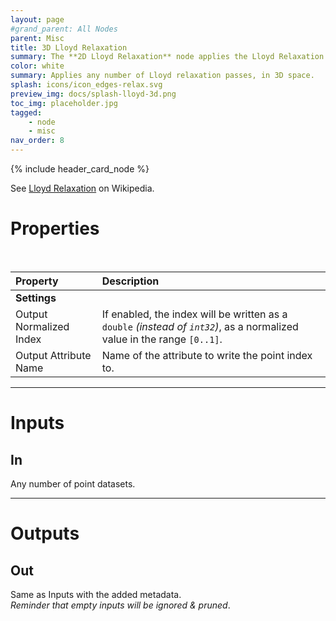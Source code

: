 ```yaml
---
layout: page
#grand_parent: All Nodes
parent: Misc
title: 3D Lloyd Relaxation
summary: The **2D Lloyd Relaxation** node applies the Lloyd Relaxation algorithm in 3D.
color: white
summary: Applies any number of Lloyd relaxation passes, in 3D space.
splash: icons/icon_edges-relax.svg
preview_img: docs/splash-lloyd-3d.png
toc_img: placeholder.jpg
tagged: 
    - node
    - misc
nav_order: 8
---
```


{% include header_card_node %}

See [Lloyd Relaxation](https://en.wikipedia.org/wiki/Lloyd%27s_algorithm) on Wikipedia.

# Properties
<br>

| Property       | Description          |
|:-------------|:------------------|
|**Settings**||
| Output Normalized Index           | If enabled, the index will be written as a `double` *(instead of `int32`)*, as a normalized value in the range `[0..1]`.  |
| Output Attribute Name           | Name of the attribute to write the point index to. |

---
# Inputs
## In
Any number of point datasets.

---
# Outputs
## Out
Same as Inputs with the added metadata.  
*Reminder that empty inputs will be ignored & pruned*.